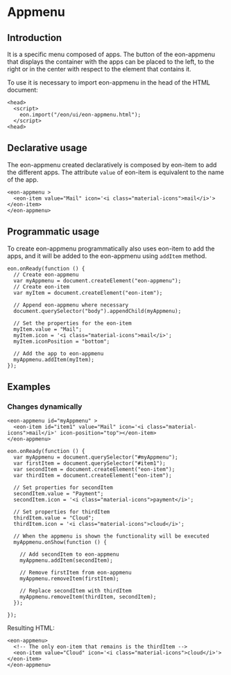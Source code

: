# Appmenu

## Introduction
It is a specific menu composed of apps. The button of the eon-appmenu that displays the container with the apps can be placed to the left, to the right or in the center with respect to the element that contains it.

To use it is necessary to import eon-appmenu in the head of the HTML document:
``` [html]
<head>
  <script>
    eon.import("/eon/ui/eon-appmenu.html");
  </script>
<head>
```

## Declarative usage
The eon-appmenu created declaratively is composed by eon-item to add the different apps. The attribute `value` of eon-item is equivalent to the name of the app.

``` [html]
<eon-appmenu >
  <eon-item value="Mail" icon='<i class="material-icons">mail</i>'></eon-item>
</eon-appmenu>
```

## Programmatic usage
To create eon-appmenu programmatically also uses eon-item to add the apps, and it will be added to the eon-appmenu using `addItem` method.

``` [javascript]
eon.onReady(function () {
  // Create eon-appmenu
  var myAppmenu = document.createElement("eon-appmenu");
  // Create eon-item 
  var myItem = document.createElement("eon-item");

  // Append eon-appmenu where necessary
  document.querySelector("body").appendChild(myAppmenu);

  // Set the properties for the eon-item
  myItem.value = "Mail";
  myItem.icon = '<i class="material-icons">mail</i>';
  myItem.iconPosition = "bottom";

  // Add the app to eon-appmenu
  myAppmenu.addItem(myItem);
});
```

## Examples

### Changes dynamically
``` [html]
<eon-appmenu id="myAppmenu" >
  <eon-item id="item1" value="Mail" icon='<i class="material-icons">mail</i>' icon-position="top"></eon-item>
</eon-appmenu>
```

``` [javascript]
eon.onReady(function () {
  var myAppmenu = document.querySelector("#myAppmenu");
  var firstItem = document.querySelector("#item1");
  var secondItem = document.createElement("eon-item");
  var thirdItem = document.createElement("eon-item");

  // Set properties for secondItem
  secondItem.value = "Payment";
  secondItem.icon = '<i class="material-icons">payment</i>';
  
  // Set properties for thirdItem
  thirdItem.value = "Cloud";
  thirdItem.icon = '<i class="material-icons">cloud</i>';

  // When the appmenu is shown the functionality will be executed
  myAppmenu.onShow(function () {

    // Add secondItem to eon-appmenu
    myAppmenu.addItem(secondItem);

    // Remove firstItem from eon-appmenu
    myAppmenu.removeItem(firstItem);

    // Replace secondItem with thirdItem
    myAppmenu.removeItem(thirdItem, secondItem);
  });

});
```
Resulting HTML:
``` [html]
<eon-appmenu>
  <!-- The only eon-item that remains is the thirdItem -->
  <eon-item value="Cloud" icon='<i class="material-icons">cloud</i>'></eon-item>
</eon-appmenu>
```